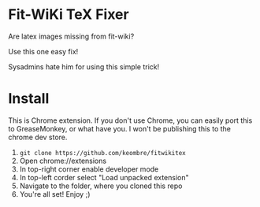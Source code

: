 # Fit-WiKi TeX Fixer

Are latex images missing from fit-wiki?

Use this one easy fix!

Sysadmins hate him for using this simple trick!

# Install

This is Chrome extension. If you don't use Chrome, you can easily port this to GreaseMonkey, or what have you.
I won't be publishing this to the chrome dev store.

 1. `git clone https://github.com/keombre/fitwikitex`
 2. Open chrome://extensions
 3. In top-right corner enable developer mode
 4. In top-left corder select "Load unpacked extension"
 5. Navigate to the folder, where you cloned this repo
 6. You're all set! Enjoy ;)

